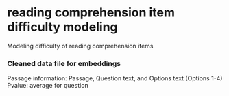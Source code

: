 # reading comprehension item difficulty modeling
Modeling difficulty of reading comprehension items
### Cleaned data file for embeddings 
Passage information: Passage, Question text, and Options text (Options 1-4)
Pvalue: average for question
